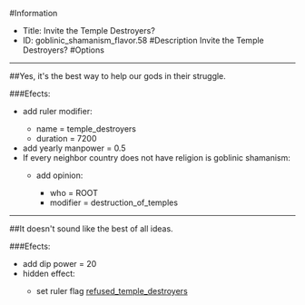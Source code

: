 #Information
 - Title: Invite the Temple Destroyers?
 - ID: goblinic_shamanism_flavor.58
#Description
Invite the Temple Destroyers?
#Options

___
##Yes, it's the best way to help our gods in their struggle.

###Efects:<ul><li>add ruler modifier:</li><ul><li>name = temple_destroyers</li><li>duration = 7200</li></ul><li>add yearly manpower = 0.5</li><li>If every neighbor country does not have religion is goblinic shamanism:</li><ul><li>add opinion:</li><ul><li>who = ROOT</li><li>modifier = destruction_of_temples</li></ul></ul></ul>

___
##It doesn't sound like the best of all ideas.

###Efects:<ul><li>add dip power = 20</li><li>hidden effect:</li><ul><li>set ruler flag [refused_temple_destroyers](../flags/refused_temple_destroyers.md)</li></ul></ul>
